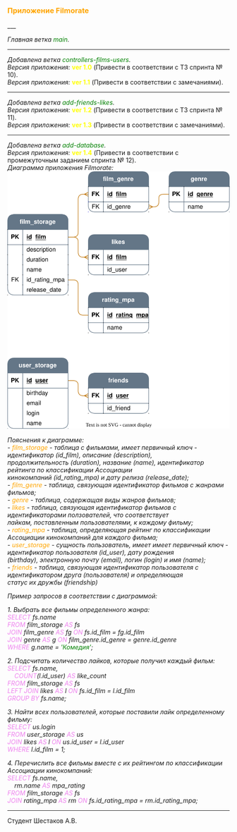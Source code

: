 <h3><span style="color:orange">Приложение Filmorate</span></h3>
___

*Главная ветка <span style="color:green">main</span>.*<br>
___
*Добавлена ветка <span style="color:green">controllers-films-users</span>.*<br>
*Версия приложения:* <span style="color:yellow">**ver 1.0**</span> (Привести в соответствии с ТЗ спринта № 10).<br>
*Версия приложения:* <span style="color:yellow">**ver 1.1**</span> (Привести в соответствии с замечаниями).<br>
___
*Добавлена ветка <span style="color:green">add-friends-likes</span>.*<br>
*Версия приложения:* <span style="color:yellow">**ver 1.2**</span> (Привести в соответствии с ТЗ спринта № 11).<br>
*Версия приложения:* <span style="color:yellow">**ver 1.3**</span> (Привести в соответствии с замечаниями).<br>
___
*Добавлена ветка <span style="color:green">add-database</span>.*<br>
*Версия приложения:* <span style="color:yellow">**ver 1.4**</span> (Привести в соответствии с промежуточным заданием спринта № 12).<br>
*Диаграмма приложения Filmorate:*<br>
![Диаграмма приложения Filmorate](/diagramFilmorate.svg)

*Пояснения к диаграмме:*<br>
*- <span style="color:orange">film_storage</span> - таблица с фильмами, имеет первичный ключ - идентификатор (id_film), описание (description),*<br>
*продолжительность (duration), название (name), идентификатор рейтинга по классификации Ассоциации*<br> 
*кинокомпаний (id_rating_mpa) и дату релиза (release_date);*<br>
*- <span style="color:orange">film_genre</span> - таблица, связующая идентификатор фильмов с жанрами фильмов;*<br>
*- <span style="color:orange">genre</span> - таблица, содержащая виды жанров фильмов;*<br>
*- <span style="color:orange">likes</span> - таблица, связующая идентификатор фильмов с идентификаторами ползователей, что соответствует*<br>
*лайкам, поставленным пользователями, к каждому фильму;*<br>
*- <span style="color:orange">rating_mpa</span> - таблица, определяющая рейтинг по классификации Ассоциации кинокомпаний для каждого фильма;*<br>
*- <span style="color:orange">user_storage</span> - сущность пользователь, имеет имеет первичный ключ - идентификатор пользователя (id_user), дату рождения*<br>
*(birthday), электронную почту (email), логин (login) и имя (name);*<br>
*- <span style="color:orange">friends</span> - таблица, связующая идентификатор пользователя c идентификатором друга (пользователя) и определяющая*<br>
*статус их дружбы (friendship)*<br>

*Пример запросов в соответствии с диаграммой:*<br>

*1. Выбрать все фильмы определенного жанра:*<br>
*<span style="color:violet">SELECT</span> fs.name*<br>
*<span style="color:violet">FROM</span> film_storage <span style="color:violet">AS</span> fs*<br>
*<span style="color:violet">JOIN</span> film_genre <span style="color:violet">AS</span> fg <span style="color:violet">ON</span> fs.id_film = fg.id_film*<br>
*<span style="color:violet">JOIN</span> genre <span style="color:violet">AS</span> g <span style="color:violet">ON</span> film_genre.id_genre = genre.id_genre*<br>
*<span style="color:violet">WHERE</span> g.name = <span style="color:green">'Комедия'</span>;*<br>

*2. Подсчитать количество лайков, которые получил каждый фильм:*<br>
*<span style="color:violet">SELECT</span> fs.name,*<br>
&nbsp;&nbsp;&nbsp;&nbsp;*<span style="color:violet">COUNT</span>(l.id_user) <span style="color:violet">AS</span> like_count*<br>
*<span style="color:violet">FROM</span> film_storage <span style="color:violet">AS</span> fs*<br>
*<span style="color:violet">LEFT JOIN</span> likes <span style="color:violet">AS</span> l <span style="color:violet">ON</span> fs.id_film = l.id_film*<br>
*<span style="color:violet">GROUP BY</span> fs.name;*<br>

*3. Найти всех пользователей, которые поставили лайк определенному фильму:*<br>
*<span style="color:violet">SELECT</span> us.login*<br>
*<span style="color:violet">FROM</span> user_storage <span style="color:violet">AS</span> us*<br>
*<span style="color:violet">JOIN</span> likes <span style="color:violet">AS</span> l <span style="color:violet">ON</span> us.id_user = l.id_user*<br>
*<span style="color:violet">WHERE</span> l.id_film = 1;*<br>

*4. Перечислить все фильмы вместе с их рейтингом по классификации Ассоциации кинокомпаний:*<br>
*<span style="color:violet">SELECT</span> fs.name,*<br>
&nbsp;&nbsp;&nbsp;&nbsp;*rm.name <span style="color:violet">AS</span> mpa_rating*<br>
*<span style="color:violet">FROM</span> film_storage <span style="color:violet">AS</span> fs*<br>
*<span style="color:violet">JOIN</span> rating_mpa <span style="color:violet">AS</span> rm <span style="color:violet">ON</span> fs.id_rating_mpa = rm.id_rating_mpa;*<br>

___
Студент Шестаков А.В.
